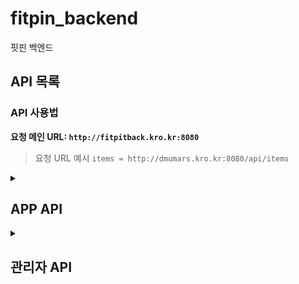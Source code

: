 # fitpin_backend
핏핀 백엔드
## API 목록

### API 사용법

**요청 메인 URL: `http://fitpitback.kro.kr:8080`**

> 요청 URL 예시 `items = http://dmumars.kro.kr:8080/api/items`

<details>
 <summary><h2>APP API</h2></summary>

  <details> 

   <summary>회원가입을 위한 api입니다.</summary>

   ### POST/api/members/register 
  
> 요청 URL 예시 : `http://fitpitback.kro.kr:8080/api/members/register`

요청 Body
```js
{
    "userEmail": "tlsdnwls@test.com",
    "userPwd": "1234",
    "userName": "신우진",
    "userPwdConfirm": "12334"

}
```

비밀번호와 재확인 부분이 다를시(status : 400)
```js
{
    "message": "비밀번호가 일치하지 않습니다."
}
```
  
  </details>


<details>

 <summary>POST/api/login : 로그인을 위한 api입니다.</summary>

  
> 요청 URL 예시 : `http://fitpitback.kro.kr:8080/api/login`
```js
{
    "userEmail": "tlsdnwls@test.com",
    "userPwd": "1234"
}
```
- 정상응답
```js
{
    "userEmail": "test1",
    "userPwd": null,
    "userName": "테스트용1",
    "userNumber": null,
    "userNickname": null,
    "userAddr": null,
    "userGender": "남자",
    "userHeight": 180,
    "userWeight": 75,
    "userFit": null,
    "userCash": null
}
``` 

비밀번호나 이메일이 다를시(status : 400)
```js
{
    "message": "이메일을 찾을 수 없습니다."
}
```
```js
{
    "message": "비밀번호가 틀립니다."
}
```

 
</details>

 <details>
  <summary>POST/api/members/basicInfo/{userEmail} : userEmail 칼럼의 데이터를 변수로 받아 유저 기본 정보를 업데이트 하는 API입니다.</summary>

  {userEmail} 부분에는 member 테이블의 userEmail 칼럼의 실제 값이 들어가야 합니다.

> 요청 URL 예시 : `http://fitpitback.kro.kr:8080/api/members/basicInfo/test1`
```js
{
    "userGender": "남",
    "userHeight": 174,
    "userWeight": 80,
    "userFit": "오버핏",
    "style": [
        {
            "userEmail": "test1",
            "pr환합니다

정상 응답
```js
{
    "message": "선호 스타일 등록 완료!"
}
```

중복된 스타일을 등록하려 하면 "중복된 선호 스타일 : {스타일}" 라는 메세지를 json 방식으로 반환합니

예외처리(status:400)
```js
{
    "message": "중복된 선호 스타일: 스트릿"
}
```
  
 </details>

<details>
<summary>POST/api/userPreferStyle : 선호 스타일을 json배열 방식으로 받아 DB에 등록 하는 API입니다 </summary>

userEmail과 preferStyle 행의 조합이 pk로 설정되어 있어 한 유저가 같은 스타일을 선호스타일로 등록하려 하면 에러가 발생하니 참고 부탁드립니다.


> 요청 URL 예시: `http://fitpitback.kro.kr:8080/api/userPreferStyle`

```js
[
    {
        "userEmail": "test1",
        "preferStyle": "스트릿"
    },
   {
        "userEmail": "test1",
        "preferStyle": "빈티지"
    },
    {
        "userEmail": "test1",
        "preferStyle": "캐주얼"
    },
    {
        "userEmail": "test1",
        "preferStyle": "테일러"
    }
]

```
</details>

<details>
<summary>POST/api/userForm : AR백엔드의 체형분석 API에서 반환된 Json구문을 저장하는 POST API입니다.</summary>
  
 이미 등록되어 있는 userEmail 값으로 요청하면 데이터를 업데이트 합니다.


> 요청 URL 예시: http://fitpitback.kro.kr:8080/api/userForm

```js
{
    "userEmail": "test@naver.com"
    "fileName": "2c49f715-67b8-40ec-86a2-b9d3e2875923.jpg", 
    "result": {
        "armSize": 58.37, 
        "shoulderSize": 32.64, 
        "bodySize": 52.63, 
        "legSize": 63.82 
    }
}
```
정상 응답시 "체형 정보 저장 완료" 메세지를 json 형태로 반환합니다
```js
{
    "message": "체형 정보 저장 완료"
}
```
</details>

<details>
<summary> GET/api/GetUserPreferStyle/{userEmail}: userEmail 칼럼의 데이터를 변수로 받아 유저의 선호 스타일을 Json 배열 방식으로 반환받는 API입니다</summary>

> 요청 URL 예시: `http://fitpitback.kro.kr:8080/api/GetUserPreferStyle/test1`

정상응답
```js
[
    {
        "userEmail": "test1",
        "preferStyle": "빈티지"
    },
    {
        "userEmail": "test1",
        "preferStyle": "스트릿"
    },
    {
        "userEmail": "test1",
        "preferStyle": "캐주얼"
    },
    {
        "userEmail": "test1",
        "preferStyle": "테일러"
    }
]
```
</details>

<details>
<summary> GET/api/userForm/{userEmail}: userForm 테이블(AR서버에서 넘겨준 체형 분석 정보를 저장하는 테이블)에서 사진파일의 이름을 userEmail을 키값으로 하여 검색하는 API입니다.</summary>
 

>요청 URL 예시: http://fitpitback.kro.kr:8080/api/userForm/test1

정상 응답시 이미지 URL을 반환합니다.
```js
{
    "fileName": "2c49f715-67b8-40ec-86a2-b9d3e2875923.jpg"
}

```
 
</details>

<details>
<summary>GET/api/userbodyinfo/{userEmail} : userEmail값을 키값으로 요청시 반환하는 GET 메서드입니다.</summary>

>요청 URL 예시: http://fitpitback.kro.kr:8080/api/userbodyinfo/test1

정상 응답시 위의 요소를 반환합니다.

```js
{
    "userEmail": "test1",
    "userHeight": 174,
    "userWeight": 80,
    "armSize": 58.37,
    "shoulderSize": 32.64,
    "bodySize": 52.63,
    "legSize": 63.82
}
```
 
</details>


<details>
 <summary>GET /api/items/list/{itemType} : 상품목록을 조회하는 api입니다.</summary>
item 테이블의 itemType(상품 종류)행을 경로변수로 받아서 경로변수와 일치하는 상품을 JSON Array 형태로 조회합니다.
 
반환되는 값은 
```
itemKey (상품 고유번호)
itemName (상품 이름)
itemBrand (상품 브랜드)
itemPrice (상품 가격)
itemImgUrls : (상품 이미지 URL)
```
을 반환합니다.

>요청 URL 예시: http://fitpitback.kro.kr:8080/api/items/list/상의

결과:
```js
[
    {
        "itemKey": 1,
        "itemName": "테스트용 상품1",
        "itemBrand": "TEST",
        "itemStyle": "캐주얼",
        "itemPrice": 10000,
        "itemImgUrls": [
            "C:/ItemImg/testImg.png"
        ]
    },
    {
        "itemKey": 2,
        "itemName": "테스트상품",
        "itemBrand": "TEST",
        "itemStyle": "캐주얼",
        "itemPrice": 100000,
        "itemImgUrls": []
    },
    {
        "itemKey": 4,
        "itemName": "테스트상품",
        "itemBrand": "TEST",
        "itemStyle": "테일러",
        "itemPrice": 100000,
        "itemImgUrls": []
    }
]
```
</details> 

<details>
<summary>GET/api/item-info/1{itemKey} : itemKey를 경로인자로 받아 상품의 상세 정보를 반환합니다. </summary>

>요청 URL 예시: http://fitpitback.kro.kr:8080/api/item-info/1

정상 응답시 위의 요소를 반환합니다.

```js
{
    "itemKey": 1,
    "itemName": "테스트용 상품1(상의)",
    "itemBrand": "TEST",
    "itemType": "상의",
    "itemStyle": "캐주얼",
    "itemPrice": 10000,
    "itemContent": "테스트용 상의 상품",
    "itemImgUrls": [
        "/home/ubuntu/home/fitpin_backend/home/itemImg/optimize.png"
    ],
    "itemTopInfo": {
        "itemSize": "M",
        "itemHeight": 40.0,
        "itemShoulder": 15.5,
        "itemArm": 10.0,
        "itemChest": 12.0,
        "itemSleeve": 14.5
    },
    "itemBottomInfo": null
}
```

</details>

<details>
 <summary> POST : 장바구니 저장 </summary>
 
 장바구니 목록을 저장하는 API입니다.
 
>요청 URL 예시: http://fitpitback.kro.kr:8080/api/cart/store

```js
{
    "itemKey": 1,
    "userEmail": "test1",
    "itemName": "테스트용 상품1(상의)",
    "itemSize": "M",
    "itemType": "상의",
    "itemPrice": 10000,
    "pit": 1

}
```
</details> 

<details>
 <summary> GET : 장바구니 목록 조회 </summary>
 
#### GET/api/cart/get-store/{userEmail}

{userEmail}을 경로변수로 받아 장바구니 목록을 조회하는 API입니다. 
 
>요청 URL 예시: http://fitpitback.kro.kr:8080/api/cart/get-store/test1

결과:
```js
{
    "itemKey": 1,
    "userEmail": "test1",
    "itemName": "테스트용 상품1(상의)",
    "itemSize": "M",
    "itemType": "상의",
    "itemPrice": 10000,
    "pit": 1

}
```
</details> 

<details>
 <summary> GET : 수선내역 조회 </summary>
 
#### GET/api/pit/get/{cartKey}

장바구니 테이블의 {cartKey}을 경로변수로 받아 장바구니 목록을 조회하는 API입니다. 
 
>요청 URL 예시: http://fitpitback.kro.kr:8080/api/pit/get/2

결과:
```js
{
    "itemKey": 1,
    "cartKey": 2,
    "itemSize": "M",
    "itemHeight": 35.0,
    "itemShoulder": 15.0,
    "itemArm": 9.0,
    "itemChest": 10.0,
    "itemSleeve": 14.0
}
```
</details> 

<details>
 <summary>GET : 상품 이미지 서빙 (itemImg 디렉토리)</summary>
 
#### GET /api/img/imgserve/itemimg/{imageName}

이미지 이름을 경로 변수로 받아 `itemImg` 디렉토리 내의 이미지를 서빙하는 API입니다.

> 요청 URL 예시: `http://fitpitback.kro.kr:8080/api/img/imgserve/itemimg/optimize.png`

**Path Variables:**
- `imageName`: 이미지 파일명 (예: `optimize.png`)

**Response:**
- **Status 200 OK:**
  - 성공적으로 이미지를 반환합니다.
  - 이미지의 MIME 타입에 따라 콘텐츠가 반환됩니다.
- **Status 404 Not Found:**
  - 파일이 존재하지 않거나 읽을 수 없는 경우
  ```json
  {
      "message": "파일을 찾을 수 없습니다."
  }
  ```
- **Status 403 Forbidden:**
  - 경로가 허용된 범위 밖에 있는 경우
  ```json
  {
      "message": "접근이 허용되지 않는 경로입니다."
  }
  ```
- **Status 500 Internal Server Error:**
  - 서버 내부에서 파일을 읽는 중 오류가 발생한 경우
  ```json
  {
      "message": "파일을 읽는 중 오류가 발생했습니다."
  }
  ```

</details> <!--- 상품 이미지 서빙   --->

<details>
 <summary>GET : 핏보관함 이미지 서빙 (fitStorageImg 디렉토리)</summary>
 
#### GET /api/img/imgserve/fitstorageimg/{imageName}

이미지 이름을 경로 변수로 받아 `fitStorageImg` 디렉토리 내의 이미지를 서빙하는 API입니다.

> 요청 URL 예시: `http://fitpitback.kro.kr:8080/api/img/imgserve/fitstorageimg/anotherImage.png`

**Path Variables:**
- `imageName`: 이미지 파일명 (예: `anotherImage.png`)

**Response:**
- **Status 200 OK:**
  - 성공적으로 이미지를 반환합니다.
  - 이미지의 MIME 타입에 따라 콘텐츠가 반환됩니다.
- **Status 404 Not Found:**
  - 파일이 존재하지 않거나 읽을 수 없는 경우
  ```json
  {
      "message": "파일을 찾을 수 없습니다."
  }
  ```
- **Status 403 Forbidden:**
  - 경로가 허용된 범위 밖에 있는 경우
  ```json
  {
      "message": "접근이 허용되지 않는 경로입니다."
  }
  ```
- **Status 500 Internal Server Error:**
  - 서버 내부에서 파일을 읽는 중 오류가 발생한 경우
  ```json
  {
      "message": "파일을 읽는 중 오류가 발생했습니다."
  }
  ```

</details> <!--- 핏보관함 이미지 서빙 --->

<details> 
<summary>GET : 상품 검색</summary>

## GET: 상품 검색


#### URL: `/api/item-search/search/{searchWord}`

특정 검색어를 기준으로 `item` 테이블에서 `itemName`, `itemType`, `itemBrand`, `itemContent` 필드에 해당하는 상품을 검색하는 API입니다. 검색어는 URL 경로 변수로 전달되며, 결과로는 해당 조건에 맞는 상품 리스트가 반환됩니다.

- **요청 URL 예시**: `http://fitpitback.kro.kr:8080/api/item-search/search/상의`

### **Path Parameters**
| 파라미터      | 타입    | 필수 여부 | 설명                        |
|---------------|---------|-----------|-----------------------------|
| `searchWord`  | string  | required  | 검색할 키워드 (예: 상의, 바지 등) |

### **Response**

- **Status 200 OK**
  ```json
  {
    "searchResult": [
        {
            "itemKey": 1,
            "itemName": "테스트용 상품1(상의)",
            "itemType": "상의",
            "itemBrand": "TEST",
            "itemStyle": "캐주얼",
            "itemCnt": 100,
            "itemContent": "테스트용 상의 상품",
            "itemPrice": 10000,
            "itemDate": "2023-07-29"
            "itemImgURL": "/home/ubuntu/home/fitpin_backend/home/itemImg/optimize.png"
        },
        {
            "itemKey": 2,
            "itemName": "테스트상품",
            "itemType": "상의",
            "itemBrand": "TEST",
            "itemStyle": "캐주얼",
            "itemCnt": 100,
            "itemContent": "테스트용 상의 상품",
            "itemPrice": 100000,
            "itemDate": "2024-07-28"
        }
    ]
  }
  ```

- **Status 500 Internal Server Error**
  ```json
  {
    "searchResult": []
  }
  ```

### **설명**
- 이 API는 특정 키워드를 기준으로 상품을 검색합니다. 검색 결과는 `searchResult` 필드에 배열 형태로 반환됩니다.
- 예외가 발생하거나 검색 결과가 없는 경우 `searchResult`는 빈 배열로 반환됩니다.
  
</details>

<details>
<summary> 핏 보관함 관련 API </summary> <!--- 핏보관함 api 시작 --->

# 핏 보관함 API

핏 보관함과 관련된 API 목록입니다. 이미지를 업로드, 조회, 삭제할 수 있습니다.

---
<details>
 <summary> 이미지 업로드</summary>

## POST: 핏 보관함 이미지 업로드

#### URL: `/api/fitStorageImages/upload`

유저의 이메일과 함께 이미지를 업로드하는 API입니다. `multi-part form data` 형식으로 이미지를 업로드하며, 서버에 이미지를 저장하고 그 경로를 데이터베이스에 저장합니다.

- **요청 URL 예시**: `http://fitpitback.kro.kr:8080/api/fitStorageImages/upload`

### **Form Data Parameters**
| 파라미터      | 타입    | 필수 여부 | 설명                        |
|---------------|---------|-----------|-----------------------------|
| `image`       | file    | required  | 업로드할 이미지 파일         |
| `userEmail`   | string  | required  | 유저의 이메일 주소           |

### **Response**

- **Status 200 OK**
  ```json
  {
    "message": "이미지 업로드 성공: /path/to/uploaded/image.png"
  }
  ```
- **Status 500 Internal Server Error**
  ```json
  {
    "message": "이미지 업로드 실패: 에러 메시지"
  }
  ```

</details> <!-- 핏보관함 이미지 업로드 -->

<details>
 <summary>사진 삭제</summary>
  
## DELETE: 핏 보관함 사진 삭제

#### URL: `/api/fitStorageImages/delete/{imageName}`

이미지의 이름을 받아 핏 보관함에 저장된 이미지를 삭제하는 API입니다. 유저의 이메일은 이미지 삭제 시에는 필요하지 않으며, 이미지 이름으로 이미지를 삭제합니다.

- **요청 URL 예시**: `http://fitpitback.kro.kr:8080/api/fitStorageImages/delete/{imageName}`

### **Path Parameters**
| 파라미터         | 타입    | 필수 여부 | 설명                        |
|------------------|---------|-----------|-----------------------------|
| `imageName`      | string  | required  | 삭제할 이미지의 이름         |

### **Response**

- **Status 200 OK**
  ```json
  {
    "message": "이미지 삭제 성공: /path/to/deleted/image.png"
  }
  ```
- **Status 404 Not Found**
  ```json
  {
    "message": "이미지를 찾을 수 없습니다: /path/to/nonexistent/image.png"
  }
  ```
- **Status 500 Internal Server Error**
  ```json
  {
    "message": "이미지 삭제 실패: 에러 메시지"
  }
  ```

---
</details>

<details>
 <summary> 사진 리스트 조회 </summary>
## GET: 핏 보관함 사진 리스트 조회

#### URL: `/api/fitStorageImages/user/{userEmail}`

유저 이메일을 경로 변수로 받아 핏 보관함에 저장된 이미지 리스트를 조회하는 API입니다.

- **요청 URL 예시**: `http://fitpitback.kro.kr:8080/api/fitStorageImages/user/test1`

### **Path Parameters**
| 파라미터      | 타입    | 필수 여부 | 설명                        |
|---------------|---------|-----------|-----------------------------|
| `userEmail`   | string  | required  | 조회할 유저의 이메일 주소     |

### **Response**

- **Status 200 OK**
  ```json
  [
    {
      "userEmail": "test1",
      "fitStorageImg": "testImg.png"
    },
    {
      "userEmail": "test1",
      "fitStorageImg": "testImg2.png"
    }
  ]
  ```
 </details>
</details> <!-- 핏보관함 관련 API 묶음 -->


<!-- APP API 이 위로 작성하면 됨..-->

</details>

<details>
 <summary><h2>관리자 API</h2></summary>


 <details>
 <summary>POST/api/itemImages/upload : 상품의 이미지를 등록하는 api입니다. </summary>
  
>요청 URL 예시: http://fitpitback.kro.kr:8080/api/itemImages/upload

### 헤더 
- Content-Type: multipart/form-data

##### Form Data
```
- `image` (File): 사용자의 이메일 주소
- `itemKey` (Text): item테이블의 itemKey 열, 제품의 고유번호
```
</details> 

<details>
 <summary>POST/api/itemBottomInfo/register : 하의 상품의 상세 정보 등록하는 API입니다.</summary>
 
>요청 URL 예시: http://fitpitback.kro.kr:8080/api/itemBottomInfo/register

```js
{
  "itemKey": 1,
  "itemSize": 32.5,
  "itemHeight": 40.0,
  "itemWaists": 15.5,
  "itemThighs": 20.0,
  "itemRise": 10.0,
  "itemHem": 8.0
}

```
</details> 

<details>
 <summary>POST/api/itemTopInfo/register : 상의 상품의 상세 정보 등록하는 API입니다.</summary>
 
>요청 URL 예시: http://fitpitback.kro.kr:8080/api/itemTopInfo/register

```js
{
  "itemKey": 1,
  "itemSize": 32.5,
  "itemHeight": 40.0,
  "itemShoulder": 15.5,
  "itemArm": 20.0,
  "itemChest": 10.0,
  "itemSleeve": 8.0
}

```
</details> 

 
</details> 




 



